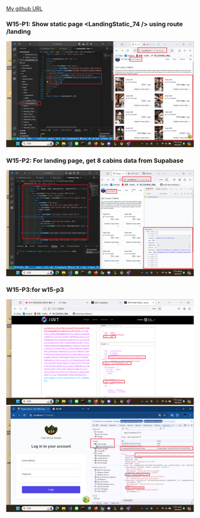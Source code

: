 [My github URL](https://github.com/CHEN211410674/1122-wp2-2N_74)


### W15-P1: Show static page <LandingStatic_74 /> using route /landing
 
![](w15-p1.png)

### W15-P2: For landing page, get 8 cabins data from Supabase
 
![](w15-p2.png)

### W15-P3:for w15-p3

![](w15-p3.png)
![](w15-p3-1.png)